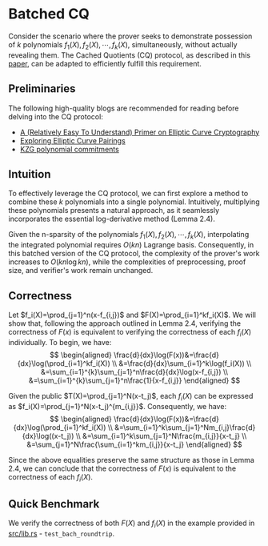 # Batched CQ
Consider the scenario where the prover seeks to demonstrate possession of $k$ polynomials $f_1(X),f_2(X),\cdots,f_k(X)$, simultaneously, without actually revealing them. The Cached Quotients (CQ) protocol, as described in this [paper](https://eprint.iacr.org/2022/1763.pdf), can be adapted to efficiently fulfill this requirement.

## Preliminaries
The following high-quality blogs are recommended for reading before delving into the CQ protocol:

+ [A (Relatively Easy To Understand) Primer on Elliptic Curve Cryptography](https://blog.cloudflare.com/a-relatively-easy-to-understand-primer-on-elliptic-curve-cryptography/)
+ [Exploring Elliptic Curve Pairings](https://vitalik.eth.limo/general/2017/01/14/exploring_ecp.html)
+ [KZG polynomial commitments](https://dankradfeist.de/ethereum/2020/06/16/kate-polynomial-commitments.html)

## Intuition
To effectively leverage the CQ protocol, we can first explore a method to combine these $k$ polynomials into a single polynomial. Intuitively, multiplying these polynomials presents a natural approach, as it seamlessly incorporates the essential log-derivative method (Lemma 2.4).

Given the n-sparsity of the polynomials $f_1(X),f_2(X),\cdots,f_k(X)$, interpolating the integrated polynomial requires $O(kn)$ Lagrange basis. Consequently, in this batched version of the CQ protocol, the complexity of the prover's work increases to $O(kn \log kn)$, while the complexities of preprocessing, proof size, and verifier's work remain unchanged.

## Correctness
Let $f_i(X)=\prod_{j=1}^n(x-f_{i,j})$ and $F(X)=\prod_{i=1}^kf_i(X)$. We will show that, following the approach outlined in Lemma 2.4, verifying the correctness of $F(x)$ is equivalent to verifying the correctness of each $f_i(X)$ individually. To begin, we have:
$$
\begin{aligned}
\frac{d}{dx}\log(F(x))&=\frac{d}{dx}\log(\prod_{i=1}^kf_i(X)) \\
&=\frac{d}{dx}\sum_{i=1}^k\log(f_i(X)) \\
&=\sum_{i=1}^{k}\sum_{j=1}^n\frac{d}{dx}\log(x-f_{i,j}) \\
&=\sum_{i=1}^{k}\sum_{j=1}^n\frac{1}{x-f_{i,j}}
\end{aligned}
$$

Given the public $T(X)=\prod_{j=1}^N(x-t_j)$, each $f_i(X)$ can be expressed as $f_i(X)=\prod_{j=1}^N(x-t_j)^{m_{i,j}}$. Consequently, we have:
$$
\begin{aligned}
\frac{d}{dx}\log(F(x))&=\frac{d}{dx}\log(\prod_{i=1}^kf_i(X)) \\
&=\sum_{i=1}^k\sum_{j=1}^Nm_{i,j}\frac{d}{dx}\log((x-t_j)) \\
&=\sum_{i=1}^k\sum_{j=1}^N\frac{m_{i,j}}{x-t_j} \\
&=\sum_{j=1}^N\frac{\sum_{i=1}^km_{i,j}}{x-t_j}
\end{aligned}
$$

Since the above equalities preserve the same structure as those in Lemma 2.4, we can conclude that the correctness of $F(x)$ is equivalent to the correctness of each $f_i(X)$.

## Quick Benchmark
We verify the correctness of both $F(X)$ and $f_i(X)$ in the example provided in [src/lib.rs](src/lib.rs) - `test_bach_roundtrip`.
